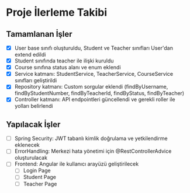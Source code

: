# Proje İlerleme Takibi

## Tamamlanan İşler
- [x] User base sınıfı oluşturuldu, Student ve Teacher sınıfları User'dan extend edildi
- [x] Student sınıfında teacher ile ilişki kuruldu
- [x] Course sınıfına status alanı ve enum eklendi
- [x] Service katmanı: StudentService, TeacherService, CourseService sınıfları geliştirildi
- [x] Repository katmanı: Custom sorgular eklendi (findByUsername, findByStudentNumber, findByTeacherId, findByStatus, findByTeacher)
- [x] Controller katmanı: API endpointleri güncellendi ve gerekli roller ile yolları belirlendi 

## Yapılacak İşler
- [ ] Spring Security: JWT tabanlı kimlik doğrulama ve yetkilendirme eklenecek
- [ ] ErrorHandling: Merkezi hata yönetimi için @RestControllerAdvice oluşturulacak
- [ ] Frontend: Angular ile kullanıcı arayüzü geliştirilecek
  - [ ] Login Page
  - [ ] Student Page
  - [ ] Teacher Page 